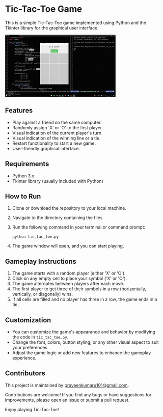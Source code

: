 # Tic-Tac-Toe Game

This is a simple Tic-Tac-Toe game implemented using Python and the Tkinter library for the graphical user interface.

![Tic-Tac-Toe Gameplay](https://github.com/ahammadnafiz/Python-Mini-Projects/raw/main/Tic-Tac-Toe/tic-tac-toe-gif.gif)

## Features

- Play against a friend on the same computer.
- Randomly assign 'X' or 'O' to the first player.
- Visual indication of the current player's turn.
- Visual indication of the winning line or a tie.
- Restart functionality to start a new game.
- User-friendly graphical interface.

## Requirements

- Python 3.x
- Tkinter library (usually included with Python)

## How to Run

1. Clone or download the repository to your local machine.
2. Navigate to the directory containing the files.
3. Run the following command in your terminal or command prompt:

    ```
    python tic_tac_toe.py
    ```

4. The game window will open, and you can start playing.

## Gameplay Instructions

1. The game starts with a random player (either 'X' or 'O').
2. Click on any empty cell to place your symbol ('X' or 'O').
3. The game alternates between players after each move.
4. The first player to get three of their symbols in a row (horizontally, vertically, or diagonally) wins.
5. If all cells are filled and no player has three in a row, the game ends in a tie.

## Customization

- You can customize the game's appearance and behavior by modifying the code in `tic_tac_toe.py`.
- Change the font, colors, button styling, or any other visual aspect to suit your preferences.
- Adjust the game logic or add new features to enhance the gameplay experience.

## Contributors

This project is maintained by praveenkumaru101@gmail.com.

Contributions are welcome! If you find any bugs or have suggestions for improvements, please open an issue or submit a pull request.


Enjoy playing Tic-Tac-Toe!

